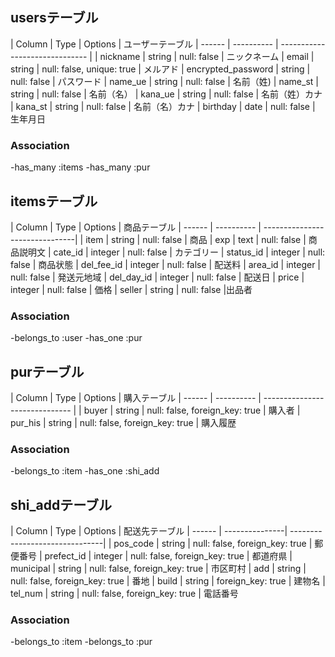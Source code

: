 ## usersテーブル
| Column | Type       | Options                         | ユーザーテーブル
| ------ | ---------- | ------------------------------  |
| nickname  | string | null: false                      | ニックネーム
| email | string | null: false, unique: true            | メルアド
| encrypted_password | string | null: false             | パスワード
| name_ue   | string | null: false                      | 名前（姓)
| name_st   | string | null: false                      | 名前（名）
| kana_ue   | string | null: false                      | 名前（姓）カナ
| kana_st   | string | null: false                      | 名前（名）カナ
| birthday  | date   | null: false                      | 生年月日

### Association
-has_many :items
-has_many :pur


## itemsテーブル
| Column | Type       | Options                        | 商品テーブル
| ------ | ---------- | -------------------------------|
| item   | string     | null: false                    | 商品
| exp    | text       | null: false                    | 商品説明文
| cate_id   | integer  | null: false                   | カテゴリー
| status_id | integer  | null: false                   | 商品状態
| del_fee_id | integer | null: false                   | 配送料
| area_id   | integer  | null: false                   | 発送元地域
| del_day_id | integer | null: false                   | 配送日
| price  | integer    | null: false                    | 価格
| seller | string    | null: false                     |出品者

### Association
-belongs_to :user
-has_one :pur


## purテーブル
| Column | Type       | Options                        | 購入テーブル
| ------ | ---------- | ------------------------------ |
| buyer  |  string    | null: false, foreign_key: true | 購入者
| pur_his | string    | null: false, foreign_key: true | 購入履歴

### Association
-belongs_to :item
-has_one :shi_add


## shi_addテーブル

| Column | Type           | Options                        | 配送先テーブル
| ------ | ---------------| -------------------------------|
| pos_code | string       | null: false, foreign_key: true | 郵便番号
| prefect_id | integer    | null: false, foreign_key: true | 都道府県
| municipal | string      | null: false, foreign_key: true | 市区町村
| add |  string           | null: false, foreign_key: true | 番地
| build | string          | foreign_key: true              | 建物名
| tel_num | string        | null: false, foreign_key: true | 電話番号

### Association
-belongs_to :item
-belongs_to :pur

<!-- 以下はメモ欄 -------------------------------------------------------------------------------------------------------->

<!-- foreign_key: true -->
<!-- 購入履歴必要か -->
<!-- integer -->
<!-- Shipping address = 配送先 -->
<!-- スペルミスに気づきやすいようにカラムはなるべく短くする -->
<!-- Purchase history=購入履歴 -->